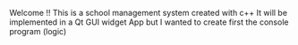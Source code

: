 Welcome !!
This is a school management system created with c++
It will be implemented in a Qt GUI widget App but I wanted to create first the console program (logic)
